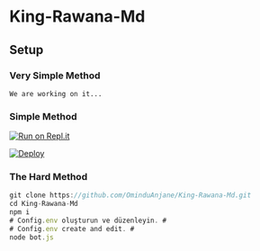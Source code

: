 # King-Rawana-Md

## Setup
### Very Simple Method
`We are working on it...`

### Simple Method
[![Run on Repl.it](https://repl.it/badge/github/Quiec/whatsasena)](https://repl.it/@Quiec/whatsasena)

[![Deploy](https://www.herokucdn.com/deploy/button.svg)](https://heroku.com/deploy?template=https://github.com/Quiec/WhatsAsena)

### The Hard Method
```js
git clone https://github.com/OminduAnjane/King-Rawana-Md.git
cd King-Rawana-Md
npm i
# Config.env oluşturun ve düzenleyin. #
# Config.env create and edit. #
node bot.js
```
